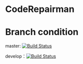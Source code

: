 # CodeRepairman 
# Branch condition
master:  [![Build Status](https://travis-ci.com/SuperSystemStudio/CodeRepairwoman.svg?branch=master)](https://travis-ci.com/SuperSystemStudio/CodeRepairwoman)

develop：[![Build Status](https://travis-ci.com/SuperSystemStudio/CodeRepairwoman.svg?branch=develop)](https://travis-ci.com/SuperSystemStudio/CodeRepairwoman)
